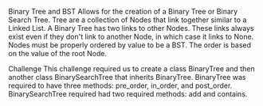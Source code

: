 Binary Tree and BST
Allows for the creation of a Binary Tree or Binary Search Tree. Tree are a collection of Nodes that link together similar to a Linked List. A Binary Tree has two links to other Nodes. These links always exist even if they don't link to another Node, in which case it links to None. Nodes must be properly ordered by value to be a BST. The order is based on the value of the root Node.

Challenge
This challenge required us to create a class BinaryTree and then another class BinarySearchTree that inherits BinaryTree. BinaryTree was required to have three methods: pre_order, in_order, and post_order. BinarySearchTree required had two required methods: add and contains.
